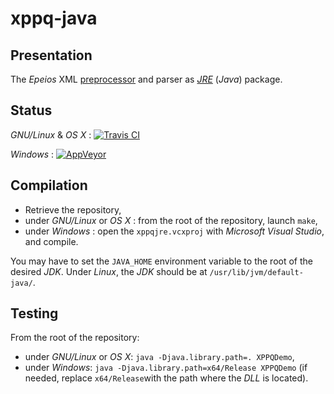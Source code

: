 # xppq-java

## Presentation

The *Epeios* XML [preprocessor](http://q37.info/s/t/xppq/) and parser as [*JRE*](http://en.wikipedia.org/wiki/Java_virtual_machine) (*Java*) package.

## Status
*GNU/Linux* & *OS X* : [![Travis CI](https://travis-ci.org/epeios-q37/xppq-java.png)](https://travis-ci.org/epeios-q37/xppq-java)
 
*Windows* : [![AppVeyor](http://ci.appveyor.com/api/projects/status/github/epeios-q37/xppq-java)](http://ci.appveyor.com/project/epeios-q37/xppq-java)

## Compilation

- Retrieve the repository,
- under *GNU/Linux* or *OS X* : from the root of the repository, launch `make`,
- under *Windows* : open the `xppqjre.vcxproj` with *Microsoft Visual Studio*, and compile.

You may have to set the `JAVA_HOME` environment variable to the root of the desired *JDK*. Under *Linux*, the *JDK* should be at `/usr/lib/jvm/default-java/`.

## Testing

From the root of the repository:
- under *GNU/Linux* or *OS X*: `java -Djava.library.path=. XPPQDemo`,
- under *Windows*: `java -Djava.library.path=x64/Release XPPQDemo` (if needed, replace `x64/Release`with the path where the *DLL* is located).